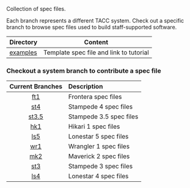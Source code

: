 Collection of spec files.

Each branch represents a different TACC system. Check out a specific branch to browse spec files used to build staff-supported software.

Directory                 | Content
------------------------- | -------------
[examples](examples)      | Template spec file and link to tutorial


### Checkout a system branch to contribute a spec file

Current Branches                                           | Description
:--------------------------------------------------------: | :----------------
[ft1](https://github.com/TACC/hpc_spec/tree/frontera/)| Frontera spec files
[st4](https://github.com/TACC/hpc_spec/tree/knl2/)| Stampede 4 spec files
[st3.5](https://github.com/TACC/hpc_spec/tree/knl15)| Stampede 3.5 spec files
[hk1](https://github.com/TACC/hpc_spec/tree/hk1/) | Hikari   1 spec files
[ls5](https://github.com/TACC/hpc_spec/tree/ls5/) | Lonestar 5 spec files
[wr1](https://github.com/TACC/hpc_spec/tree/wr1/) | Wrangler 1 spec files
[mk2](https://github.com/TACC/hpc_spec/tree/mk2/) | Maverick 2 spec files
[st3](https://github.com/TACC/hpc_spec/tree/st3/) | Stampede 3 spec files
[ls4](https://github.com/TACC/hpc_spec/tree/ls4/) | Lonestar 4 spec files
